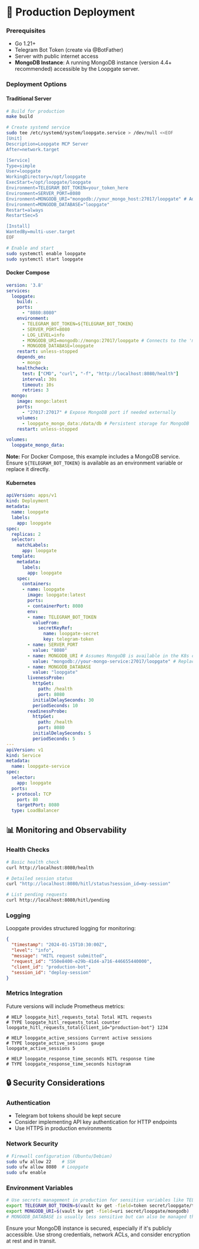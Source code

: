 # 🚀 Production Deployment

### Prerequisites
- Go 1.21+
- Telegram Bot Token (create via @BotFather)
- Server with public internet access
- **MongoDB Instance**: A running MongoDB instance (version 4.4+ recommended) accessible by the Loopgate server.

### Deployment Options

#### Traditional Server
```bash
# Build for production
make build

# Create systemd service
sudo tee /etc/systemd/system/loopgate.service > /dev/null <<EOF
[Unit]
Description=Loopgate MCP Server
After=network.target

[Service]
Type=simple
User=loopgate
WorkingDirectory=/opt/loopgate
ExecStart=/opt/loopgate/loopgate
Environment=TELEGRAM_BOT_TOKEN=your_token_here
Environment=SERVER_PORT=8080
Environment=MONGODB_URI="mongodb://your_mongo_host:27017/loopgate" # Adjust as needed
Environment=MONGODB_DATABASE="loopgate"
Restart=always
RestartSec=5

[Install]
WantedBy=multi-user.target
EOF

# Enable and start
sudo systemctl enable loopgate
sudo systemctl start loopgate
```

#### Docker Compose
```yaml
version: '3.8'
services:
  loopgate:
    build: .
    ports:
      - "8080:8080"
    environment:
      - TELEGRAM_BOT_TOKEN=${TELEGRAM_BOT_TOKEN}
      - SERVER_PORT=8080
      - LOG_LEVEL=info
      - MONGODB_URI=mongodb://mongo:27017/loopgate # Connects to the 'mongo' service below
      - MONGODB_DATABASE=loopgate
    restart: unless-stopped
    depends_on:
      - mongo
    healthcheck:
      test: ["CMD", "curl", "-f", "http://localhost:8080/health"]
      interval: 30s
      timeout: 10s
      retries: 3
  mongo:
    image: mongo:latest
    ports:
      - "27017:27017" # Expose MongoDB port if needed externally
    volumes:
      - loopgate_mongo_data:/data/db # Persistent storage for MongoDB
    restart: unless-stopped

volumes:
  loopgate_mongo_data:
```

**Note:** For Docker Compose, this example includes a MongoDB service. Ensure `${TELEGRAM_BOT_TOKEN}` is available as an environment variable or replace it directly.

#### Kubernetes
```yaml
apiVersion: apps/v1
kind: Deployment
metadata:
  name: loopgate
  labels:
    app: loopgate
spec:
  replicas: 2
  selector:
    matchLabels:
      app: loopgate
  template:
    metadata:
      labels:
        app: loopgate
    spec:
      containers:
      - name: loopgate
        image: loopgate:latest
        ports:
        - containerPort: 8080
        env:
        - name: TELEGRAM_BOT_TOKEN
          valueFrom:
            secretKeyRef:
              name: loopgate-secret
              key: telegram-token
        - name: SERVER_PORT
          value: "8080"
        - name: MONGODB_URI # Assumes MongoDB is available in the K8s cluster
          value: "mongodb://your-mongo-service:27017/loopgate" # Replace with your MongoDB service DNS
        - name: MONGODB_DATABASE
          value: "loopgate"
        livenessProbe:
          httpGet:
            path: /health
            port: 8080
          initialDelaySeconds: 30
          periodSeconds: 10
        readinessProbe:
          httpGet:
            path: /health
            port: 8080
          initialDelaySeconds: 5
          periodSeconds: 5
---
apiVersion: v1
kind: Service
metadata:
  name: loopgate-service
spec:
  selector:
    app: loopgate
  ports:
  - protocol: TCP
    port: 80
    targetPort: 8080
  type: LoadBalancer
```

## 📊 Monitoring and Observability

### Health Checks
```bash
# Basic health check
curl http://localhost:8080/health

# Detailed session status
curl "http://localhost:8080/hitl/status?session_id=my-session"

# List pending requests
curl http://localhost:8080/hitl/pending
```

### Logging
Loopgate provides structured logging for monitoring:

```json
{
  "timestamp": "2024-01-15T10:30:00Z",
  "level": "info",
  "message": "HITL request submitted",
  "request_id": "550e8400-e29b-41d4-a716-446655440000",
  "client_id": "production-bot",
  "session_id": "deploy-session"
}
```

### Metrics Integration
Future versions will include Prometheus metrics:

```
# HELP loopgate_hitl_requests_total Total HITL requests
# TYPE loopgate_hitl_requests_total counter
loopgate_hitl_requests_total{client_id="production-bot"} 1234

# HELP loopgate_active_sessions Current active sessions  
# TYPE loopgate_active_sessions gauge
loopgate_active_sessions 5

# HELP loopgate_response_time_seconds HITL response time
# TYPE loopgate_response_time_seconds histogram
```

## 🔒 Security Considerations

### Authentication
- Telegram bot tokens should be kept secure
- Consider implementing API key authentication for HTTP endpoints
- Use HTTPS in production environments

### Network Security
```bash
# Firewall configuration (Ubuntu/Debian)
sudo ufw allow 22    # SSH
sudo ufw allow 8080  # Loopgate
sudo ufw enable
```

### Environment Variables
```bash
# Use secrets management in production for sensitive variables like TELEGRAM_BOT_TOKEN and MONGODB_URI
export TELEGRAM_BOT_TOKEN=$(vault kv get -field=token secret/loopgate/telegram)
export MONGODB_URI=$(vault kv get -field=uri secret/loopgate/mongodb)
# MONGODB_DATABASE is usually less sensitive but can also be managed this way.
```

Ensure your MongoDB instance is secured, especially if it's publicly accessible. Use strong credentials, network ACLs, and consider encryption at rest and in transit.